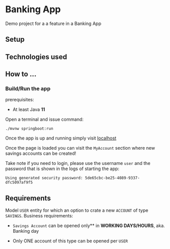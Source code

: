 # Banking App
Demo project for a a feature in a Banking App 

## Setup

## Technologies used

## How to ...

### Build/Run the app
  
  prerequisites:
   
   * At least Java **11**
    
   Open a terminal and issue command: 
   
   ```./mvnw springboot:run```
   
   Once the app is up and running simply visit [localhost](http://localhost:8080)
   
   Once the page is loaded you can visit the `MyAccount` section where new savings accounts
   can be created!
   
   Take note if you need to login, please use the username `user` and the password that is 
   shown in the logs of starting the app:
   
   ```Using generated security password: 5de65cbc-be25-4089-9337-dfc5097af9f5```

## Requirements

Model `USER` entity for which an option to crate a new `ACCOUNT` of type `SAVINGS`.
Business requirements:

+ `Savings Account` can be opened only** in **WORKING DAYS/HOURS**, aka. Banking day
    
+ Only ONE account of this type can be opened per `USER`
    
